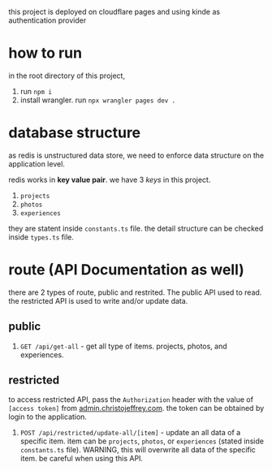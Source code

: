 this project is deployed on cloudflare pages and using kinde as authentication provider

# how to run

in the root directory of this project,

1. run `npm i`
2. install wrangler. run `npx wrangler pages dev .`

# database structure

as redis is unstructured data store, we need to enforce data structure on the application level.

redis works in **key value pair**. we have 3 *keys* in this project.

1. `projects`
2. `photos`
3. `experiences`

they are statent inside `constants.ts` file. the detail structure can be checked inside `types.ts` file.

# route (API Documentation as well)

there are 2 types of route, public and restrited. The public API used to read. the restricted API is used to write and/or update data.

## public

1. `GET /api/get-all` - get all type of items. projects, photos, and experiences.

## restricted

to access restricted API, pass the `Authorization` header with the value of `[access token]` from [admin.christojeffrey.com](admin.christojeffrey.com). the token can be obtained by login to the application.

1. `POST /api/restricted/update-all/[item]` - update an all data of a specific item. item can be `projects`, `photos`, or `experiences` (stated inside `constants.ts` file). WARNING, this will overwrite all data of the specific item. be careful when using this API.
